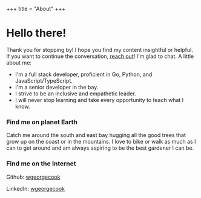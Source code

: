 +++
title = "About"
+++

# Hello there!

Thank you for stopping by! I hope you find my content insightful or helpful. If you want to continue the conversation, <a href="/contact">reach out</a>! I'm glad to chat. A little about me:

- I'm a full stack developer, proficient in Go, Python, and JavaScript/TypeScript. 
- I'm a senior developer in the bay.
- I strive to be an inclusive and empathetic leader.
- I will never stop learning and take every opportunity to teach what I know.


### Find me on planet Earth
Catch me around the south and east bay hugging all the good trees that grow up on the coast or in the mountains. I love to bike or walk as much as I can to get around and am always aspiring to be the best gardener I can be. 

### Find me on the Internet
Github: [wgeorgecook](https://github.com/wgeorgecook/)

LinkedIn: [wgeorgecook](https://linkedin.com/in/wgeorgecook)